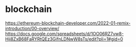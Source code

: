 # blockchain


https://ethereum-blockchain-developer.com/2022-01-remix-introduction/00-overview/
https://docs.google.com/spreadsheets/d/1OO06RZ7vw8-Hij8ZxB68FaRYRtQEz3GifnLDNwW8sTs/edit?pli=1#gid=0
